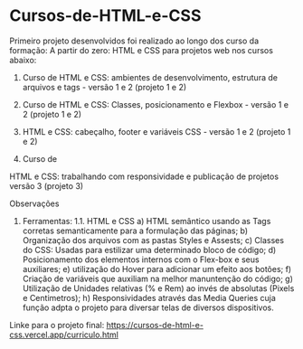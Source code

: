 # Cursos-de-HTML-e-CSS

Primeiro projeto desenvolvidos foi realizado ao longo dos curso da formação: A partir do zero: HTML e CSS para projetos web nos cursos abaixo:

1. Curso de
HTML e CSS: ambientes de desenvolvimento, estrutura de arquivos e tags - versão 1 e 2 (projeto 1 e 2) 

2. Curso de
HTML e CSS: Classes, posicionamento e Flexbox - versão 1 e 2 (projeto 1 e 2) 
3. HTML e CSS: cabeçalho, footer e variáveis CSS - versão 1 e 2 (projeto 1 e 2)
4. Curso de

HTML e CSS: trabalhando com responsividade e publicação de projetos versão 3 (projeto 3) 

Observações 
1. Ferramentas:
1.1. HTML e CSS
a) HTML semântico usando as Tags corretas semanticamente para a formulação das páginas;
b) Organização dos arquivos com as pastas Styles e Assests;
c) Classes do CSS: Usadas para estilizar uma determinado bloco de código;
d) Posicionamento dos elementos internos com o Flex-box e seus auxiliares; 
e) utilização do Hover para adicionar um efeito aos botões;
f) Criação de variáveis que auxiliam na melhor manuntenção do código;
g) Utilização de Unidades relativas (% e Rem) ao invés de absolutas (Pixels e Centimetros); 
h) Responsividades através das Media Queries cuja função adpta o projeto para diversar telas de diversos dispositivos. 

Linke para o projeto final: https://cursos-de-html-e-css.vercel.app/curriculo.html
